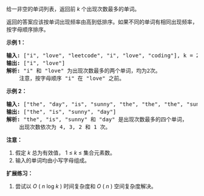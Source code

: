 <html>
 <body>
  <p>
   给一非空的单词列表，返回前
   <em>
    k
   </em>
   个出现次数最多的单词。
  </p>
  <p>
   返回的答案应该按单词出现频率由高到低排序。如果不同的单词有相同出现频率，按字母顺序排序。
  </p>
  <p>
   <strong>
    示例 1：
   </strong>
  </p>
  <pre>
<strong>输入:</strong> ["i", "love", "leetcode", "i", "love", "coding"], k = 2
<strong>输出:</strong> ["i", "love"]
<strong>解析:</strong> "i" 和 "love" 为出现次数最多的两个单词，均为2次。
    注意，按字母顺序 "i" 在 "love" 之前。
</pre>
  <p>
  </p>
  <p>
   <strong>
    示例 2：
   </strong>
  </p>
  <pre>
<strong>输入:</strong> ["the", "day", "is", "sunny", "the", "the", "the", "sunny", "is", "is"], k = 4
<strong>输出:</strong> ["the", "is", "sunny", "day"]
<strong>解析:</strong> "the", "is", "sunny" 和 "day" 是出现次数最多的四个单词，
    出现次数依次为 4, 3, 2 和 1 次。
</pre>
  <p>
  </p>
  <p>
   <strong>
    注意：
   </strong>
  </p>
  <ol>
   <li>
    假定
    <em>
     k
    </em>
    总为有效值， 1 ≤
    <em>
     k
    </em>
    ≤ 集合元素数。
   </li>
   <li>
    输入的单词均由小写字母组成。
   </li>
  </ol>
  <p>
  </p>
  <p>
   <strong>
    扩展练习：
   </strong>
  </p>
  <ol>
   <li>
    尝试以
    <em>
     O
    </em>
    (
    <em>
     n
    </em>
    log
    <em>
     k
    </em>
    ) 时间复杂度和
    <em>
     O
    </em>
    (
    <em>
     n
    </em>
    ) 空间复杂度解决。
   </li>
  </ol>
 </body>
</html>